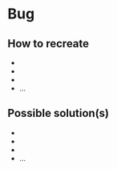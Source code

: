 # Bug

<Bug description>

## How to recreate

- <step>
- <step>
- <step>
- ...

## Possible solution(s)

- <solution>
- <solution>
- <solution>
- ...